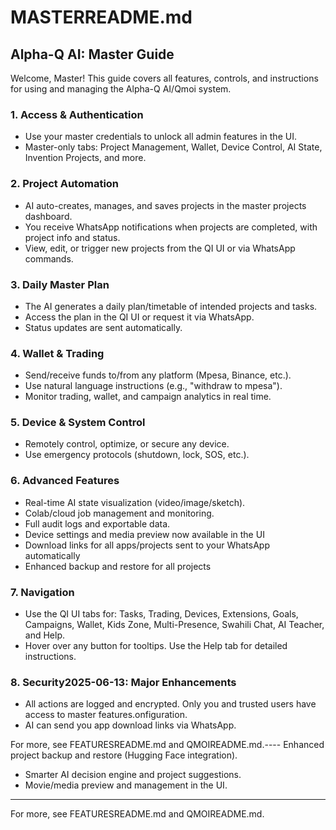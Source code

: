 # MASTERREADME.md

## Alpha-Q AI: Master Guide

Welcome, Master! This guide covers all features, controls, and instructions for using and managing the Alpha-Q AI/Qmoi system.

### 1. Access & Authentication
- Use your master credentials to unlock all admin features in the UI.
- Master-only tabs: Project Management, Wallet, Device Control, AI State, Invention Projects, and more.

### 2. Project Automation
- AI auto-creates, manages, and saves projects in the master projects dashboard.
- You receive WhatsApp notifications when projects are completed, with project info and status.
- View, edit, or trigger new projects from the QI UI or via WhatsApp commands.

### 3. Daily Master Plan
- The AI generates a daily plan/timetable of intended projects and tasks.
- Access the plan in the QI UI or request it via WhatsApp.
- Status updates are sent automatically.

### 4. Wallet & Trading
- Send/receive funds to/from any platform (Mpesa, Binance, etc.).
- Use natural language instructions (e.g., "withdraw to mpesa").
- Monitor trading, wallet, and campaign analytics in real time.

### 5. Device & System Control
- Remotely control, optimize, or secure any device.
- Use emergency protocols (shutdown, lock, SOS, etc.).

### 6. Advanced Features
- Real-time AI state visualization (video/image/sketch).
- Colab/cloud job management and monitoring.
- Full audit logs and exportable data.
- Device settings and media preview now available in the UI
- Download links for all apps/projects sent to your WhatsApp automatically
- Enhanced backup and restore for all projects

### 7. Navigation
- Use the QI UI tabs for: Tasks, Trading, Devices, Extensions, Goals, Campaigns, Wallet, Kids Zone, Multi-Presence, Swahili Chat, AI Teacher, and Help.
- Hover over any button for tooltips. Use the Help tab for detailed instructions.

### 8. Security2025-06-13: Major Enhancements
- All actions are logged and encrypted. Only you and trusted users have access to master features.onfiguration.
- AI can send you app download links via WhatsApp.



For more, see FEATURESREADME.md and QMOIREADME.md.---- Enhanced project backup and restore (Hugging Face integration).
- Smarter AI decision engine and project suggestions.
- Movie/media preview and management in the UI.

---
For more, see FEATURESREADME.md and QMOIREADME.md.
